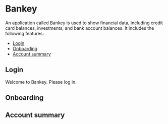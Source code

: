 # Bankey

An application called Bankey is used to show financial data, including credit card balances, investments, and bank account balances. It includes the following features:

- [Login](#Login)
- [Onboarding](#Onboarding)
- [Account summary](#account-summary)

## Login

Welcome to Bankey. Please log in.

## Onboarding



## Account summary


